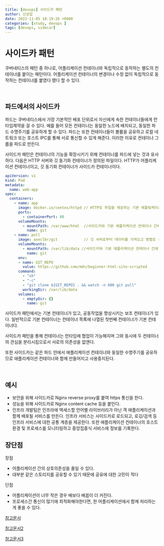 ```yaml
---
title: [devops] 사이드카 패턴
author: 신성일
date: 2022-11-05 18:19:26 +0900
categories: [study, devops ]
tags: [devops, sidecar]
---
```


# 사이드카 패턴

쿠버네티스의 패턴 중 하나로, 어플리케이션 컨테이너와 독립적으로 동작하는 별도의 컨테이너를 붙이는 패턴이다. 어플리케이션 컨테이너의 변경이나 수정 없이 독립적으로 동작하는 컨테이너를 붙였다 똈다 할 수 있다.

<br/>

## 파드에서의 사이드카

파드는 쿠버네티스에서 가장 기본적인 배포 단위로서 자신에게 속한 컨테이너들에게 런타임제약을 걸 수 있다. 예를 들어 모든 컨테이너는 동일한 노드에 배치되고, 동일한 파드 수명주기를 공유하게 할 수 있다. 파드는 또한 컨테이너들이 볼륨을 공유하고 로컬 네트워크 또는 호스트 IPC를 통해 서로 통신할 수 있게 해준다. 이러한 이유로  컨테이너 그룹을 파드로 만든다.

사이드카 패턴은 컨테이너의 기능을 확장시키기 위해 컨테이너를 파드에 넣는 것과 유사하다.  다음은 HTTP 서버와 깃 동기화 컨테이너가 정의된 파일이다. HTTP가 어플리케이션 컨테이너이고, 깃 동기화 컨테이너가 사이드카 컨테이너이다.

```yaml
apiVersion: v1
kind: Pod
metadata: 
  name: web-app
spec:
  containers:
    - name: app
      image: docker.io/centos/httpd // HTTP로 파일을 제공하는 기본 애플맄케이션 컨테이너 
      ports:
        - containerPort: 80
      volumeMounts:
        - mountPath: /var/www/html  //사이드카와 기본 애플리케이션 컨테이너 간에 데이터를 교환하기위해 공유된 장소
          name: git
    - name: poll
      image: axeclbr/git            // 깃 서버로부터 데이터를 가져오고 병렬로 실행하는 사이드카 컨테이너 
      volumeMounts:
        - mountPath: /var/lib/data //사이드카와 기본 애플리케이션 컨테이너 간에 데이터를 교환하기 위해 공유된 장소
          name: git
      env:
      - name: GIT_REPO
        value: https://github.com/mdn/beginner-html-site-scripted
      command:
        - "sh"
        - "-c"
        - "git clone ${GIT_REPO} . && watch -n 600 git pull"
        workingDir: /var/lib/data
      volumes:
        - emptyDir: {}
          name: git          
```

사이드카 패턴에서는 기본 컨테이너가 있고, 공동작업을 향상시키는 보조 컨테이너가 있다. 일반적으로 기본 컨테이너는 컨테이너 목록에 나열된 첫번째 컨테이너가 기본 컨테이너다. 

사이드카 패턴을 통해 컨테이너는 런타임에 협업이 가능해지며 그와 동시에 두 컨테이너의 관심을 분리시킴으로서 서로의 의존성을 없앤다.

또한 사이드카는 같은 파드 안에서 애플리케이션 컨테이너와 동일한 수명주기를 공유하므로 애플리케이션 컨테이너와 함께 만들어지고 사용중지된다.

<br/>

## 예시

- 보안을 위해 사이드카로 Nginx reverse proxy를 붙여 https 통신을 한다.
- 성능을 위해 사이드카로 Nginx content cache 등을 붙인다.
- 인프라 개발팀은 인프라에 액세스할 언어별 라이브러리가 아닌 객 애플리케이션과 함께 배포될 서비스를 만든다. 인프라 서비스는 사이드카로 로드되고, 로깅/검색 등 인프라 서비스에 대한 공통 계층을 제공한다. 또한 애플리케이션 컨테이너의 호스트 환경 및 프로세스를 모니터링하고 중앙집중식 서비스에 정보를 기록한다.

## 장단점

장점

- 어플리케이션 간의 상호의존성을 줄일 수 있다.
- 대부분 같은 스토리지를 공유할 수 있기 때문에 공유에 대한 고민이 적다

단점

- 어플리케이션이 너무 작은 경우 배보다 배꼽이 더 커진다.
- 프로세스간 통신이 많기에 최적화해야한다면, 한 어플리케이션에서 함께 처리하는게 좋을 수 있다.

[참고문서](https://blog.leocat.kr/notes/2019/02/16/cloud-sidecar-pattern)

[참고문서2](https://velog.io/@youngerjesus/%EC%BF%A0%EB%B2%84%EB%84%A4%ED%8B%B0%EC%8A%A4-%ED%8C%A8%ED%84%B4-%EC%82%AC%EC%9D%B4%EB%93%9C%EC%B9%B4)

[참고문서3](https://azderica.github.io/00-design-pattern-sidecar/)